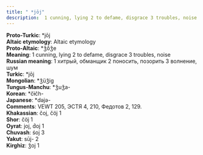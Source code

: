 ```yaml
---
title: " *jōj"
description:  1 cunning, lying 2 to defame, disgrace 3 troubles, noise
---
```


<strong>Proto-Turkic</strong>:  *jōj<br>
<strong>Altaic etymology</strong>:  Altaic etymology<br>
<strong> Proto-Altaic</strong>:  *ǯṓǯe<br>
<strong>Meaning</strong>:  1 cunning, lying 2 to defame, disgrace 3 troubles, noise<br>
<strong>Russian meaning</strong>:  1 хитрый, обманщик 2 поносить, позорить 3 волнение, шум<br>
<strong>Turkic</strong>:  *jōj<br>
<strong>Mongolian</strong>:  *ǯüǯig<br>
<strong>Tungus-Manchu</strong>:  *ǯuǯa-<br>
<strong>Korean</strong>:  *čɨ̀čh-<br>
<strong>Japanese</strong>:  *dǝjǝ-<br>
<strong>Comments</strong>:  VEWT 205, ЭСТЯ 4, 210, Федотов 2, 129.<br>
<strong>Khakassian</strong>:  čoj, čöj 1<br>
<strong>Shor</strong>:  čöj 1<br>
<strong>Oyrat</strong>:  joj, d́oj 1<br>
<strong>Chuvash</strong>:  śoj 3<br>
<strong>Yakut</strong>:  sūj- 2<br>
<strong>Kirghiz</strong>:  ǯoj 1<br>



